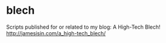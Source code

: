 # blech
Scripts published for or related to my blog:  A High-Tech Blech!
http://jamesisin.com/a_high-tech_blech/ 
